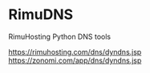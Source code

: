 RimuDNS
=======

RimuHosting Python DNS tools

https://rimuhosting.com/dns/dyndns.jsp
https://zonomi.com/app/dns/dyndns.jsp


